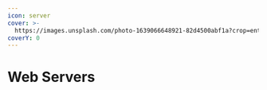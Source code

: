 ```yaml
---
icon: server
cover: >-
  https://images.unsplash.com/photo-1639066648921-82d4500abf1a?crop=entropy&cs=srgb&fm=jpg&ixid=M3wxOTcwMjR8MHwxfHNlYXJjaHwxMHx8c2VydmVyc3xlbnwwfHx8fDE3Mzc1Njg4MTJ8MA&ixlib=rb-4.0.3&q=85
coverY: 0
---
```


# Web Servers

